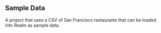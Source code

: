 ## Sample Data

A project that uses a CSV of San Francisco restaurants that can be loaded into Realm as sample data.


